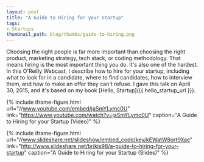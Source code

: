 ```yaml
---
layout: post
title: "A Guide to Hiring for your Startup"
tags:
- Startups
thumbnail_path: blog/thumbs/guide-to-hiring.png
---  
```


Choosing the right people is far more important than choosing the right 
product, marketing strategy, tech stack, or coding methodology. That means 
hiring is the most important thing you do. It's also one of the hardest.
In this O'Reilly Webcast, I describe how to hire for your startup, including 
what to look for in a candidate, where to find candidates, how to interview 
them, and how to make an offer they can't refuse. I gave this talk on April 30,
2015, and it's based on my book [Hello, Startup]({{ hello_startup_url }}).

{% include iframe-figure.html url="//www.youtube.com/embed/jaSmYLymc0U" link="https://www.youtube.com/watch?v=jaSmYLymc0U" caption="A Guide to Hiring for your Startup (Video)" %}

{% include iframe-figure.html url="//www.slideshare.net/slideshow/embed_code/key/kEWatW8ort9Xae" link="http://www.slideshare.net/brikis98/a-guide-to-hiring-for-your-startup" caption="A Guide to Hiring for your Startup (Slides)" %}

